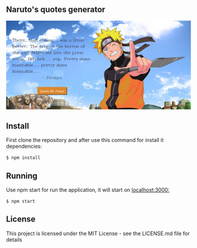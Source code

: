 ## Naruto's quotes generator

<img src='/public/Naruto-img.png'>

## Install

First clone the repository and after use this command for install it dependencies:
```
$ npm install
```

## Running

Use npm start for run the application, it will start on 
<a href="http://localhost:3000/">localhost:3000:</a>
```
$ npm start
```

## License

This project is licensed under the MIT License - see the LICENSE.md file for details

